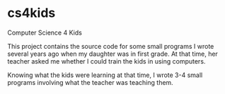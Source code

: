 cs4kids
=======

Computer Science 4 Kids

This project contains the source code for some small programs I wrote several years ago when my daughter was in first grade. At that time, her teacher asked me whether I could train the kids in using computers.

Knowing what the kids were learning at that time, I wrote 3-4 small programs involving what the teacher was teaching them.

